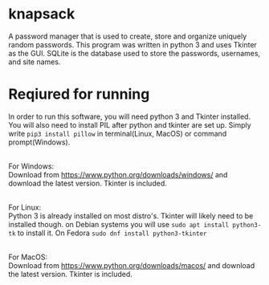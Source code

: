 # knapsack
A password manager that is used to create, store and organize uniquely random passwords.
This program was written in python 3 and uses Tkinter as the GUI. SQLite is the database used to store the passwords, usernames, and site names.

# Reqiured for running
In order to run this software, you will need python 3 and Tkinter installed. You will also need to install PIL after python and tkinter are set up. Simply write 
```pip3 install pillow``` in terminal(Linux, MacOS) or command prompt(Windows).<br><br>

For Windows:<br>
Download from https://www.python.org/downloads/windows/ and download the latest version. Tkinter is included.<br><br>

For Linux:<br>
Python 3 is already installed on most distro's. Tkinter will likely need to be installed though. on Debian systems you will use ```sudo apt install python3-tk``` to install it. 
On Fedora ```sudo dnf install python3-tkinter```<br><br>

For MacOS:<br>
Download from https://www.python.org/downloads/macos/ and download the latest version. Tkinter is included.
